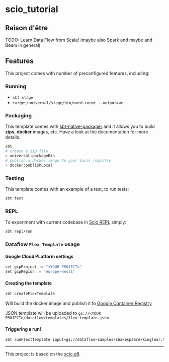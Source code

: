 # scio_tutorial

## Raison d'être

TODO: Learn Data Flow from Scala!  (maybe also Spark and maybe and Beam in general)

## Features

This project comes with number of preconfigured features, including:

### Running

* `sbt stage`
* `target/universal/stage/bin/word-count --output=wc`

### Packaging

This template comes with [sbt-native-packager](https://sbt-native-packager.readthedocs.io) and it allows you to build **zips**, **docker** images, etc. Have a look at the documentation for more details.

```bash
sbt
# create a zip file
> universal:packageBin
# publish a docker image to your local registry
> docker:publishLocal
```

### Testing

This template comes with an example of a test, to run tests:

```bash
sbt test
```

### REPL

To experiment with current codebase in [Scio REPL](https://github.com/spotify/scio/wiki/Scio-REPL)
simply:

```bash
sbt repl/run
```

### Dataflow `Flex Template` usage

#### Google Cloud PLatform settings

```sbt
set gcpProject := "<YOUR PROJECT>"
set gcpRegion := "europe-west1"
```

#### Creating the template

```bash
sbt createFlexTemplate
```

Will build the docker image and publish it to [Google Container Registry](https://cloud.google.com/container-registry)

JSON template will be uploaded to `gs://<YOUR PROJECT>/dataflow/templates/flex-template.json`

#### Triggering a run!

```bash
sbt runFlextTemplate input=gs://dataflow-samples/shakespeare/kinglear.txt output=gs://<OUTPUT>
```

---

This project is based on the [scio.g8](https://github.com/spotify/scio.g8).
